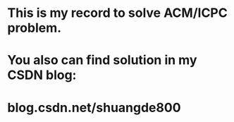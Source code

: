 This is my record to solve ACM/ICPC problem.<br>
=================================================
You also can find solution in my CSDN blog:<br>
=================================================
blog.csdn.net/shuangde800
=================================================

